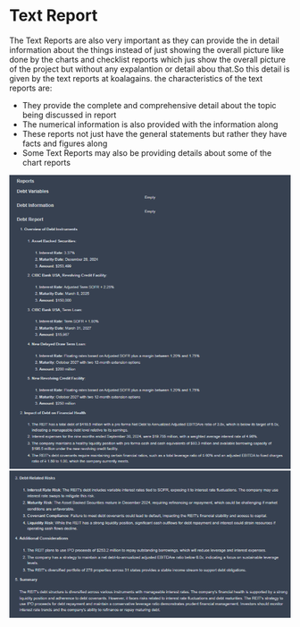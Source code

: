 # Text Report

The Text Reports are also very important as they can provide the in detail information about the things instead of just showing the overall picture like done
by the charts and checklist reports which jus show the overall picture of the project but without any expalantion or detail abou that.So this detail is given by the text reports at koalagains. the characteristics of the text reports are:

- They provide the complete and comprehensive detail about the topic being discussed in report
- The numerical information is also provided with the information along
- These reports not just have the general statements but rather they have facts and figures along
- Some Text Reports may also be providing details about some of the chart reports

![Text Report](./images/criteira_and_report/report-example2.png)
![Text Report](./images/criteira_and_report/report-example3.png)
